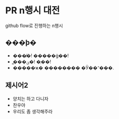 # PR n행시 대전
github flow로 진행하는 n행시

## ���þ�
- ���̸�! �����ġ��!
- �̻��ؾ�! �ֶ��!
- �����ϰ� �������� �Ӱ��־���.

## 제시어2
- 양치는 하고 다니자
- 찬우야
- 우리도 좀 생각해주라
